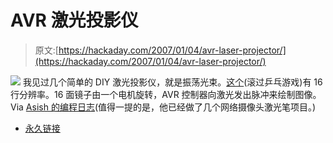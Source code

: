 # AVR 激光投影仪

> 原文:[https://hackaday.com/2007/01/04/avr-laser-projector/](https://hackaday.com/2007/01/04/avr-laser-projector/)

![](../Images/846fbe2ca12824aeae84bf74c791cd26.png)
我见过几个简单的 DIY 激光投影仪，就是振荡光束。[这个](http://heim.ifi.uio.no/haakoh/avr/)(滚过乒乓游戏)有 16 行分辨率。16 面镜子由一个电机旋转，AVR 控制器向激光发出脉冲来绘制图像。Via [Asish 的编程日志](http://ashishrd.blogspot.com/)(值得一提的是，他已经做了几个网络摄像头激光笔项目。)

*   [永久链接](http://heim.ifi.uio.no/haakoh/avr/)